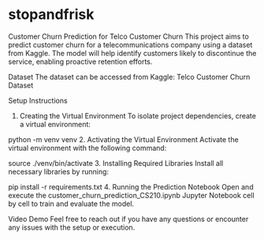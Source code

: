 # stopandfrisk
Customer Churn Prediction for Telco Customer Churn
This project aims to predict customer churn for a telecommunications company using a dataset from Kaggle. The model will help identify customers likely to discontinue the service, enabling proactive retention efforts.

Dataset
The dataset can be accessed from Kaggle: Telco Customer Churn Dataset

Setup Instructions
1. Creating the Virtual Environment
To isolate project dependencies, create a virtual environment:

python -m venv venv
2. Activating the Virtual Environment
Activate the virtual environment with the following command:

source ./venv/bin/activate
3. Installing Required Libraries
Install all necessary libraries by running:

pip install -r requirements.txt
4. Running the Prediction Notebook
Open and execute the customer_churn_prediction_CS210.ipynb Jupyter Notebook cell by cell to train and evaluate the model.

Video Demo
Feel free to reach out if you have any questions or encounter any issues with the setup or execution.
